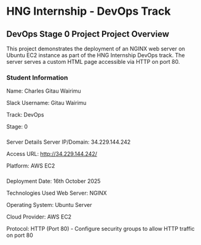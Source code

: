 
# HNG Internship - DevOps Track

## DevOps Stage 0 Project Project Overview ##
This project demonstrates the deployment of an NGINX web server on Ubuntu EC2 instance as part of the HNG Internship DevOps track. The server serves a custom HTML page accessible via HTTP on port 80.

### Student Information ###
Name: Charles Gitau Wairimu

Slack Username: Gitau Wairimu

Track: DevOps

Stage: 0

### 
Server Details Server IP/Domain: 34.229.144.242

Access URL: http://34.229.144.242/

Platform: AWS EC2
###

Deployment Date: 16th October 2025

Technologies Used Web Server: NGINX

Operating System: Ubuntu Server

Cloud Provider: AWS EC2

Protocol: HTTP (Port 80) - Configure security groups to allow HTTP traffic on port 80